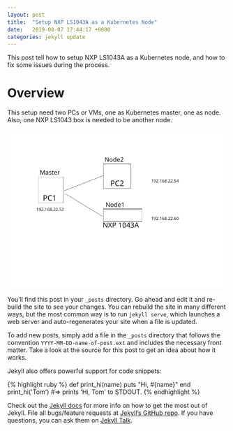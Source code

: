```yaml
---
layout: post
title:  "Setup NXP LS1043A as a Kubernetes Node"
date:   2019-08-07 17:44:17 +0800
categories: jekyll update
---
```


This post tell how to setup NXP LS1043A as a Kubernetes node, and how to fix some issues during the process.

# Overview

This setup need two PCs or VMs, one as Kubernetes master, one as node. Also, one NXP LS1043 box is needed to be another node.

![overview1](./images/nxp1043ask8snode-model.png)


You’ll find this post in your `_posts` directory. Go ahead and edit it and re-build the site to see your changes. You can rebuild the site in many different ways, but the most common way is to run `jekyll serve`, which launches a web server and auto-regenerates your site when a file is updated.

To add new posts, simply add a file in the `_posts` directory that follows the convention `YYYY-MM-DD-name-of-post.ext` and includes the necessary front matter. Take a look at the source for this post to get an idea about how it works.

Jekyll also offers powerful support for code snippets:

{% highlight ruby %}
def print_hi(name)
  puts "Hi, #{name}"
end
print_hi('Tom')
#=> prints 'Hi, Tom' to STDOUT.
{% endhighlight %}

Check out the [Jekyll docs][jekyll-docs] for more info on how to get the most out of Jekyll. File all bugs/feature requests at [Jekyll’s GitHub repo][jekyll-gh]. If you have questions, you can ask them on [Jekyll Talk][jekyll-talk].

[jekyll-docs]: https://jekyllrb.com/docs/home
[jekyll-gh]:   https://github.com/jekyll/jekyll
[jekyll-talk]: https://talk.jekyllrb.com/
